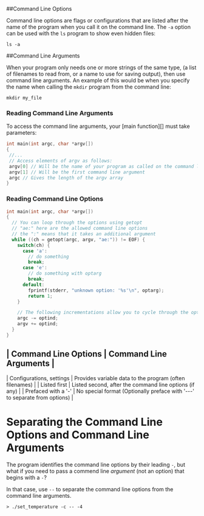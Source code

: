 ##Command Line Options

Command line options are flags or configurations that are listed after the name
of the program when you call it on the command line. The `-a` option can be
used with the `ls` program to show even hidden files:

```
ls -a
```

##Command Line Arguments

When your program only needs one or more strings of the same type, (a list of
filenames to read from, or a name to use for saving output), then use command
line arguments. An example of this would be when you specify the name when
calling the `mkdir` program from the command line:
```
mkdir my_file
```

### Reading Command Line Arguments

To access the command line arguments, your [main function][] must take parameters:

```c
int main(int argc, char *argv[])
{
 //...
 // Access elements of argv as follows:
 argv[0] // Will be the name of your program as called on the command line
 argv[1] // Will be the first command line argument
 argc // Gives the length of the argv array
}
```

### Reading Command Line Options

```c
int main(int argc, char *argv[])
{
  // You can loop through the options using getopt
  // "ae:" here are the allowed command line options
  // the ":" means that it takes an additional argument
  while ((ch = getopt(argc, argv, "ae:")) != EOF) {
    switch(ch) {
      case 'a':
        // do something
        break;
      case 'e':
        // do something with optarg
        break;
      default:
        fprintf(stderr, "unknown option: '%s'\n", optarg);
        return 1;
    }

    // The following incrementations allow you to cycle through the options:
    argc -= optind;
    argv += optind;
  }
}
```

| Command Line Options     | Command Line Arguments                                  |
--------------------------------------------------------------------------------------
| Configurations, settings | Provides variable data to the program (often filenames) |
| Listed first             | Listed second, after the command line options (if any)  |
| Prefaced with a '-'      | No special format (Optionally preface with '---' to separate from options) |


# Separating the Command Line Options and Command Line Arguments
The program identifies the command line options by their leading `-`, but what
if you need to pass a commend line *argument* (not an option) that begins with
  a `-`?

In that case, use `--` to separate the command line options from the command
line arguments.

```
> ./set_temperature -c -- -4
```
[command-line-args]: ./command_line_arguments.md
